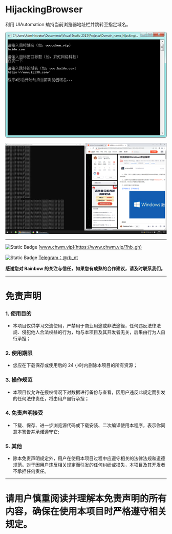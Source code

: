 # HijackingBrowser
利用 UIAutomation 劫持当前浏览器地址栏并跳转至指定域名。

![演示1](https://github.com/RainbowNetworkTechnology/HijackingBrowser/blob/main/images/5388e2cad03e46a1652d1b69d1a3ec60.png)

![演示2](https://github.com/RainbowNetworkTechnology/HijackingBrowser/blob/main/images/1e2c7db30a11c5ef9d262cef54f7fa07.png)

***

![Static Badge](https://img.shields.io/badge/HomePage-%E5%AE%98%E6%96%B9%E7%BD%91%E7%AB%99-green?logo=R&link=https://www.chwm.vip/?hb_gh) [www.chwm.vip](https://www.chwm.vip/?hb_gh)

![Static Badge](https://img.shields.io/badge/Telegram-%E8%81%94%E7%B3%BB%E6%88%91%E4%BB%AC-blue?logo=C&link=https://t.me/rb_nt) [Telegram：@rb_nt](https://t.me/rb_nt)

**感谢您对 Rainbow 的关注与信任，如果您有成熟的合作建议，请及时联系我们。**

***

# 免责声明

### 1. 使用目的

* 本项目仅供学习交流使用，严禁用于商业用途或非法途径，任何违反法律法规、侵犯他人合法权益的行为，均与本项目及其开发者无关，后果由行为人自行承担；

### 2. 使用期限

* 您应在下载保存或使用后的 24 小时内删除本项目的所有资源；

### 3. 操作规范

* 本项目仅允许在授权情况下对数据进行备份与查看，因用户违反此规定而引发的任何法律责任，将由用户自行承担；

### 4. 免责声明接受

* 下载、保存、进一步浏览源代码或下载安装、二次编译使用本程序，表示你同意本警告并承诺遵守它;

### 5. 其他

* 除本免责声明规定外，用户在使用本项目过程中应遵守相关的法律法规和道德规范。对于因用户违反相关规定而引发的任何纠纷或损失，本项目及其开发者不承担任何责任。

***

# 请用户慎重阅读并理解本免责声明的所有内容，确保在使用本项目时严格遵守相关规定。
